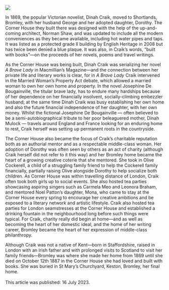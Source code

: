 <a href="https://beta.kent-maps.online"><img src="https://beta.kent-maps.online/juncture/ve-button.png"></a>
<param ve-config title="Dinah Craik" author="Elizabeth Duffield-Fuller" layout="vtl" banner="/images/banners/19c.jpg">

<!-- Basemap centred on West Malling -->
<param ve-map center="Q1356429" zoom="10">
<!-- Historical map layers -->
<param ve-map-layer active allmaps allmaps-id="43dfb17f8135937e" title="Moule Map of Kent, 1850">

In 1869, the popular Victorian novelist, Dinah Craik, moved to Shortlands, Bromley, with her husband George and her adopted daughter, Dorothy. The Corner House they built there was designed with the help of the up-and-coming architect, Norman Shaw, and was updated to include all the modern conveniences as they became available, including hot water pipes and taps. It was listed as a protected grade II building by English Heritage in 2008 but has twice been denied a blue plaque. It was also, in Craik’s words, “built with books”—on the proceeds of her novels, poems and travel writings.  
<param ve-map center="Q1356429" zoom="10">

As the Corner House was being built, Dinah Craik was serializing her novel _A Brave Lady_ in Macmillian’s Magazine—and the connection between her private life and literary works is clear, for in _A Brave Lady_ Craik intervened in the Married Woman’s Property Act debate, which allowed a married woman to own her own home and property. In the novel Josephine De Bougainville, the titular brave lady, has to endure many hardships because of her dependence on her financially insolvent, socially-climbing embezzler husband; at the same time Dinah Craik was busy establishing her own home and also the future financial independence of her daughter, with her own money. Whilst the fictional Josephine De Bougainville — often believed to be a semi-autobiographical tribute to her poor beleaguered mother, Dinah Mulock — travels around England and France looking for an enduring home to rest, Craik herself was setting up permanent roots in the countryside. 
<param ve-image url="https://upload.wikimedia.org/wikipedia/commons/thumb/f/f5/A_brave_lady_%28IA_bravelady02crai%29.pdf/page1-731px-A_brave_lady_%28IA_bravelady02crai%29.pdf.jpg" label="The cover of A Brave Lady" attribution="London : Hurst and Blackett, Internet Archive, Wikimedia Commons">

The Corner House also became the focus of Craik’s charitable reputation both as an authorial mentor and as a respectable middle-class woman. Her adoption of Dorothy was often seen by others as an act of charity (although Craik herself did not refer to it this way) and her Bromley home became the heart of a growing creative coterie that she mentored. She took in Olive Cockerell, a child of a struggling family friend to help the Cockerell family financially, partially raising Olive alongside Dorothy to help socialize both children. As Corner House was within travelling distance of London, Craik often took both girls up to social events. She also hosted tea parties showcasing aspiring singers such as Carmela Meo and Leonora Braham, and mentored Noel Patton’s daughter, Mona, who came to stay at the Corner House every spring to encourage her creative ambitions and be exposed to a literary network and artistic lifestyle.  Craik also hosted tea parties for London seamstresses at the Corner House and established a drinking fountain in the neighbourhood long before such things were typical. For Craik, charity really did begin at home—and as well as becoming the heart of her domestic ideal, and the home of her writing career, Bromley became the heart of her expression of middle-class philanthropy.
<param ve-image url="https://upload.wikimedia.org/wikipedia/commons/8/86/Former_Bromley_Town_Hall_before_1914.jpg" label="Former Bromley Town Hall before 1914" attribution="Friends of Havelock Rec, Public domain, via Wikimedia Commons">

Although Craik was not a native of Kent—born in Staffordshire, raised in London with an Irish father and with prolonged visits to Scotland to visit her family friends—Bromley was where she made her home from 1869 until she died on October 12th 1887 in the Corner House she had loved and built with books. She was buried in St Mary’s Churchyard, Keston, Bromley, her final home.
<br><br>
This article was published: 16 July 2023.
<param ve-image url="https://upload.wikimedia.org/wikipedia/commons/a/a4/The_Dinah_Mulock_Grave_at_Keston_Parish_Church_%28III%29.jpg" label="Dinah Mulock Grave at Keston Parish Church" attribution="Ethan Doyle White,  via Wikimedia Commons" license="CC BY-SA 4.0">

